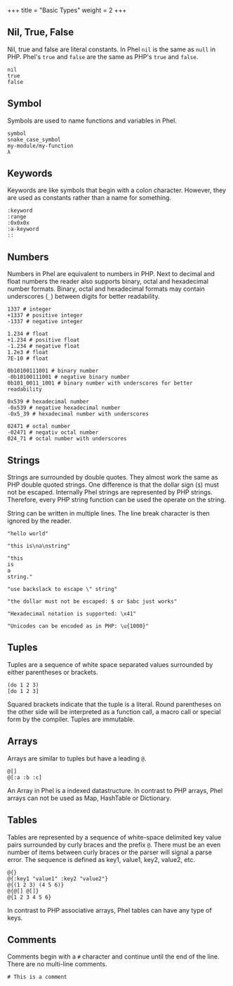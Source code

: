 +++
title = "Basic Types"
weight = 2
+++

## Nil, True, False

Nil, true and false are literal constants. In Phel `nil` is the same as `null` in PHP. Phel's `true` and `false` are the same as PHP's `true` and `false`.

```phel
nil
true
false
```

## Symbol

Symbols are used to name functions and variables in Phel.

```phel
symbol
snake_case_symbol
my-module/my-function
λ
```

## Keywords

Keywords are like symbols that begin with a colon character. However, they are used as constants rather than a name for something.

```phel
:keyword
:range
:0x0x0x
:a-keyword
::
```

## Numbers

Numbers in Phel are equivalent to numbers in PHP. Next to decimal and
float numbers the reader also supports binary, octal and hexadecimal number formats. Binary, octal and hexadecimal formats may contain underscores (`_`) between digits for better readability.

```phel
1337 # integer
+1337 # positive integer
-1337 # negative integer

1.234 # float
+1.234 # positive float
-1.234 # negative float
1.2e3 # float
7E-10 # float

0b10100111001 # binary number
-0b10100111001 # negative binary number
0b101_0011_1001 # binary number with underscores for better readability

0x539 # hexadecimal number
-0x539 # negative hexadecimal number
-0x5_39 # hexadecimal number with underscores

02471 # octal number
-02471 # negativ octal number
024_71 # octal number with underscores
```

## Strings

Strings are surrounded by double quotes. They almost work the same as PHP double quoted strings. One difference is that the dollar sign (`$`) must not be escaped. Internally Phel strings are represented by PHP strings. Therefore, every PHP string function can be used the operate on the string.

String can be written in multiple lines. The line break character is then ignored by the reader.

```phel
"hello world"

"this is\na\nstring"

"this
is
a
string."

"use backslack to escape \" string"

"the dollar must not be escaped: $ or $abc just works"

"Hexadecimal notation is supported: \x41"

"Unicodes can be encoded as in PHP: \u{1000}"
```

## Tuples

Tuples are a sequence of white space separated values surrounded by either parentheses or brackets.

```phel
(do 1 2 3)
[do 1 2 3]
```

Squared brackets indicate that the tuple is a literal. Round parentheses on the other side will be interpreted as a function call, a macro call or special form by the compiler. Tuples are immutable.

## Arrays

Arrays are similar to tuples but have a leading `@`.

```phel
@[]
@[:a :b :c]
```

An Array in Phel is a indexed datastructure. In contrast to PHP arrays, Phel arrays can not be used as Map, HashTable or Dictionary.

## Tables

Tables are represented by a sequence of white-space delimited key value pairs surrounded by curly braces and the prefix `@`. There must be an even number of items between curly braces or the parser will signal a parse error. The sequence is defined as key1, value1, key2, value2, etc.

```phel
@{}
@{:key1 "value1" :key2 "value2"}
@{(1 2 3) (4 5 6)}
@{@[] @[]}
@{1 2 3 4 5 6}
```

In contrast to PHP associative arrays, Phel tables can have any type of keys.

## Comments

Comments begin with a `#` character and continue until the end of the line. There are no multi-line comments.

```phel
# This is a comment
```